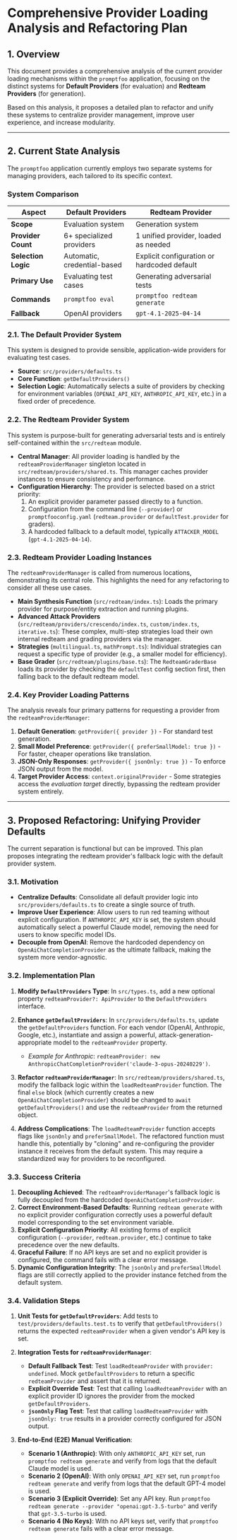 # Comprehensive Provider Loading Analysis and Refactoring Plan

## 1. Overview

This document provides a comprehensive analysis of the current provider loading mechanisms within the `promptfoo` application, focusing on the distinct systems for **Default Providers** (for evaluation) and **Redteam Providers** (for generation). 

Based on this analysis, it proposes a detailed plan to refactor and unify these systems to centralize provider management, improve user experience, and increase modularity.

---

## 2. Current State Analysis

The `promptfoo` application currently employs two separate systems for managing providers, each tailored to its specific context.

### System Comparison

| Aspect | Default Providers | Redteam Provider |
|---|---|---|
| **Scope** | Evaluation system | Generation system |
| **Provider Count** | 6+ specialized providers | 1 unified provider, loaded as needed |
| **Selection Logic** | Automatic, credential-based | Explicit configuration or hardcoded default |
| **Primary Use** | Evaluating test cases | Generating adversarial tests |
| **Commands** | `promptfoo eval` | `promptfoo redteam generate` |
| **Fallback** | OpenAI providers | `gpt-4.1-2025-04-14` |

### 2.1. The Default Provider System

This system is designed to provide sensible, application-wide providers for evaluating test cases.

-   **Source**: `src/providers/defaults.ts`
-   **Core Function**: `getDefaultProviders()`
-   **Selection Logic**: Automatically selects a suite of providers by checking for environment variables (`OPENAI_API_KEY`, `ANTHROPIC_API_KEY`, etc.) in a fixed order of precedence.

### 2.2. The Redteam Provider System

This system is purpose-built for generating adversarial tests and is entirely self-contained within the `src/redteam` module.

-   **Central Manager**: All provider loading is handled by the `redteamProviderManager` singleton located in `src/redteam/providers/shared.ts`. This manager caches provider instances to ensure consistency and performance.
-   **Configuration Hierarchy**: The provider is selected based on a strict priority:
    1.  An explicit provider parameter passed directly to a function.
    2.  Configuration from the command line (`--provider`) or `promptfooconfig.yaml` (`redteam.provider` or `defaultTest.provider` for graders).
    3.  A hardcoded fallback to a default model, typically `ATTACKER_MODEL` (`gpt-4.1-2025-04-14`).

### 2.3. Redteam Provider Loading Instances

The `redteamProviderManager` is called from numerous locations, demonstrating its central role. This highlights the need for any refactoring to consider all these use cases.

-   **Main Synthesis Function** (`src/redteam/index.ts`): Loads the primary provider for purpose/entity extraction and running plugins.
-   **Advanced Attack Providers** (`src/redteam/providers/crescendo/index.ts`, `custom/index.ts`, `iterative.ts`): These complex, multi-step strategies load their own internal redteam and grading providers via the manager.
-   **Strategies** (`multilingual.ts`, `mathPrompt.ts`): Individual strategies can request a specific type of provider (e.g., a smaller model for efficiency).
-   **Base Grader** (`src/redteam/plugins/base.ts`): The `RedteamGraderBase` loads its provider by checking the `defaultTest` config section first, then falling back to the default redteam model.

### 2.4. Key Provider Loading Patterns

The analysis reveals four primary patterns for requesting a provider from the `redteamProviderManager`:

1.  **Default Generation**: `getProvider({ provider })` - For standard test generation.
2.  **Small Model Preference**: `getProvider({ preferSmallModel: true })` - For faster, cheaper operations like translation.
3.  **JSON-Only Responses**: `getProvider({ jsonOnly: true })` - To enforce JSON output from the model.
4.  **Target Provider Access**: `context.originalProvider` - Some strategies access the *evaluation target* directly, bypassing the redteam provider system entirely.

---

## 3. Proposed Refactoring: Unifying Provider Defaults

The current separation is functional but can be improved. This plan proposes integrating the redteam provider's fallback logic with the default provider system.

### 3.1. Motivation

-   **Centralize Defaults**: Consolidate all default provider logic into `src/providers/defaults.ts` to create a single source of truth.
-   **Improve User Experience**: Allow users to run red teaming without explicit configuration. If `ANTHROPIC_API_KEY` is set, the system should automatically select a powerful Claude model, removing the need for users to know specific model IDs.
-   **Decouple from OpenAI**: Remove the hardcoded dependency on `OpenAiChatCompletionProvider` as the ultimate fallback, making the system more vendor-agnostic.

### 3.2. Implementation Plan

1.  **Modify `DefaultProviders` Type**: In `src/types.ts`, add a new optional property `redteamProvider?: ApiProvider` to the `DefaultProviders` interface.

2.  **Enhance `getDefaultProviders`**: In `src/providers/defaults.ts`, update the `getDefaultProviders` function. For each vendor (OpenAI, Anthropic, Google, etc.), instantiate and assign a powerful, attack-generation-appropriate model to the `redteamProvider` property.
    -   *Example for Anthropic*: `redteamProvider: new AnthropicChatCompletionProvider('claude-3-opus-20240229')`.

3.  **Refactor `redteamProviderManager`**: In `src/redteam/providers/shared.ts`, modify the fallback logic within the `loadRedteamProvider` function. The final `else` block (which currently creates a new `OpenAiChatCompletionProvider`) should be changed to `await getDefaultProviders()` and use the `redteamProvider` from the returned object.

4.  **Address Complications**: The `loadRedteamProvider` function accepts flags like `jsonOnly` and `preferSmallModel`. The refactored function must handle this, potentially by "cloning" and re-configuring the provider instance it receives from the default system. This may require a standardized way for providers to be reconfigured.

### 3.3. Success Criteria

1.  **Decoupling Achieved**: The `redteamProviderManager`'s fallback logic is fully decoupled from the hardcoded `OpenAiChatCompletionProvider`.
2.  **Correct Environment-Based Defaults**: Running `redteam generate` with no explicit provider configuration correctly uses a powerful default model corresponding to the set environment variable.
3.  **Explicit Configuration Priority**: All existing forms of explicit configuration (`--provider`, `redteam.provider`, etc.) continue to take precedence over the new defaults.
4.  **Graceful Failure**: If no API keys are set and no explicit provider is configured, the command fails with a clear error message.
5.  **Dynamic Configuration Integrity**: The `jsonOnly` and `preferSmallModel` flags are still correctly applied to the provider instance fetched from the default system.

### 3.4. Validation Steps

1.  **Unit Tests for `getDefaultProviders`**: Add tests to `test/providers/defaults.test.ts` to verify that `getDefaultProviders()` returns the expected `redteamProvider` when a given vendor's API key is set.

2.  **Integration Tests for `redteamProviderManager`**: 
    -   **Default Fallback Test**: Test `loadRedteamProvider` with `provider: undefined`. Mock `getDefaultProviders` to return a specific `redteamProvider` and assert that it is returned.
    -   **Explicit Override Test**: Test that calling `loadRedteamProvider` with an explicit provider ID ignores the provider from the mocked `getDefaultProviders`.
    -   **`jsonOnly` Flag Test**: Test that calling `loadRedteamProvider` with `jsonOnly: true` results in a provider correctly configured for JSON output.

3.  **End-to-End (E2E) Manual Verification**:
    -   **Scenario 1 (Anthropic)**: With only `ANTHROPIC_API_KEY` set, run `promptfoo redteam generate` and verify from logs that the default Claude model is used.
    -   **Scenario 2 (OpenAI)**: With only `OPENAI_API_KEY` set, run `promptfoo redteam generate` and verify from logs that the default GPT-4 model is used.
    -   **Scenario 3 (Explicit Override)**: Set any API key. Run `promptfoo redteam generate --provider "openai:gpt-3.5-turbo"` and verify that `gpt-3.5-turbo` is used.
    -   **Scenario 4 (No Keys)**: With no API keys set, verify that `promptfoo redteam generate` fails with a clear error message.
